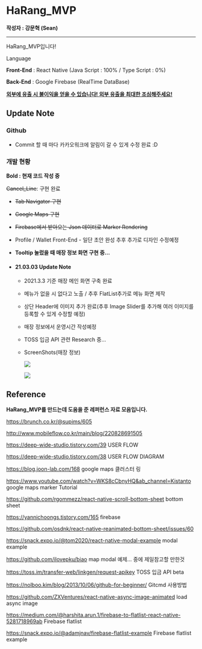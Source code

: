 # HaRang_MVP

**작성자 : 강문혁 (Sean)**

---------

HaRang_MVP입니다!

Language 

**Front-End** : React Native (Java Script : 100% / Type Script : 0%)

**Back-End** : Google Firebase (RealTime DataBase)

<u>**외부에 유출 시 불이익을 얻을 수 있습니다! 외부 유출을 최대한 조심해주세요!**</u>



## Update Note

### Github

- Commit 할 때 마다 카카오워크에 알림이 갈 수 있게 수정 완료 :D



### 개발 현황

**Bold : 현재 코드 작성 중**

~~Cancel_Line~~: 구현 완료



- ~~Tab Navigator 구현~~

- ~~Google Maps 구현~~

- ~~Firebase에서 받아오는 Json 데이터로 Marker Rendering~~

- Profile / Wallet Front-End - 일단 초안 완성 추후 추가로 디자인 수정예정

- **Tooltip 눌렀을 때 매장 정보 화면 구현 중...**

  

- #### 21.03.03 Update Note

  - 2021.3.3 기준 매장 메인 화면 구축 완료

  - 메뉴가 없을 시 없다고 노출 / 추후 FlatList추가로 메뉴 화면 제작

  - 상단 Header에 이미지 추가 완료(추후 Image Slider를 추가해 여러 이미지를 등록할 수 있게 수정할 예정)

  - 매장 정보에서 운영시간 작성예정

  - TOSS 입금 API 관련 Research 중...

  - ScreenShots(매장 정보)

    ![](https://ewr1.vultrobjects.com/harscreenshots/210303%20details%201.PNG)
  
    ![](https://ewr1.vultrobjects.com/harscreenshots/210303%20details%202.PNG)





## Reference

**HaRang_MVP를 만드는데 도움을 준 레퍼런스 자료 모음입니다.**

https://brunch.co.kr/@supims/605

http://www.mobileflow.co.kr/main/blog/220828691505

https://deep-wide-studio.tistory.com/39 USER FLOW

https://deep-wide-studio.tistory.com/38 USER FLOW DIAGRAM

https://blog.joon-lab.com/168 google maps 클러스터 링

https://www.youtube.com/watch?v=WKS8cCbnyHQ&ab_channel=Kistanto google maps marker Tutorial

https://github.com/rgommezz/react-native-scroll-bottom-sheet bottom sheet

https://yannichoongs.tistory.com/165 firebase

https://github.com/osdnk/react-native-reanimated-bottom-sheet/issues/60

https://snack.expo.io/@tom2020/react-native-modal-example modal example

https://github.com/ilovepku/biao map modal 예제… 중에 제일참고할 만한것

https://toss.im/transfer-web/linkgen/request-apikey TOSS 입금 API beta

https://nolboo.kim/blog/2013/10/06/github-for-beginner/ Gitcmd 사용방법

https://github.com/ZXVentures/react-native-async-image-animated load async image

https://medium.com/@harshita.arun.1/firebase-to-flatlist-react-native-5281718969ab Firebase flatlist

https://snack.expo.io/@adamjnav/firebase-flatlist-example Firebase flatlist example

